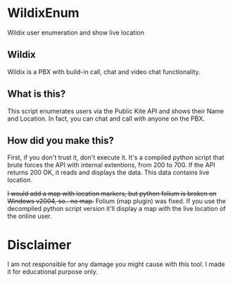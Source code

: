 # WildixEnum
Wildix user enumeration and show live location


## Wildix
Wildix is a PBX with build-in call, chat and video chat functionality.

## What is this?
This script enumerates users via the Public Kite API and shows their Name and Location. In fact, you can chat and call with anyone on the PBX.

## How did you make this?
First, if you don't trust it, don't execute it. It's a compiled python script that brute forces the API with internal extentions, from 200 to 700.
If the API returns 200 OK, it reads and displays the data. This data contains live location.

<del>I would add a map with location markers, but python folium is broken on Windows v2004, so.. no map.</del>
Folium (map plugin) was fixed. If you use the decompiled python script version it'll display a map with the live location of the online user.

# Disclaimer
I am not responsible for any damage you might cause with this tool. I made it for educational purpose only.
